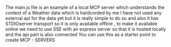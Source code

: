 The main.js file is an example of a local MCP server which understands the context of a Weather data which is hardcorded by me I have not used any external api for the data yet but it is really simple to do so and
also it has STDIOserver transport so it is only available offline , to make it available online we need to use SSE with an express server so that it is hosted locally and the api part is also connected 
You can use this as a starter point to create MCP - SERVERS 
